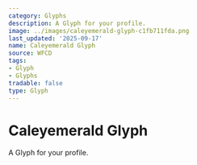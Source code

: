 ```yaml
---
category: Glyphs
description: A Glyph for your profile.
image: ../images/caleyemerald-glyph-c1fb711fda.png
last_updated: '2025-09-17'
name: Caleyemerald Glyph
source: WFCD
tags:
- Glyph
- Glyphs
tradable: false
type: Glyph
---
```


# Caleyemerald Glyph

A Glyph for your profile.

